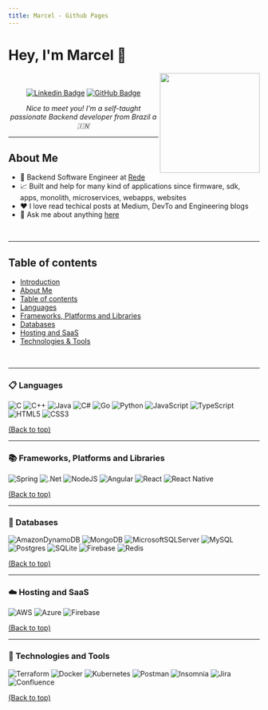 ```yaml
---
title: Marcel - Github Pages
---
```


<div id="header" align="center">
  <!-- to fill img header -->
</div>

# Hey, I'm Marcel 👋

<img align="right" src="https://encrypted-tbn0.gstatic.com/images?q=tbn:ANd9GcQXMm7zduYWCe3t3jEWSlsE_p-YjcDm7_BPBw3sjsRByOCvSCYKewFkKmN0V1SVsA81C7I&usqp=CAU" width="200">
<br/>

<div align="center">
  
 [![Linkedin Badge](https://img.shields.io/badge/-mmfalcao-blue?style=flat-square&logo=Linkedin&logoColor=white&link=https://www.linkedin.com/in/mmfalcao)](https://www.linkedin.com/in/mmfalcao/)
 [![GitHub Badge](https://img.shields.io/github/followers/mmfalcao?label=follow&style=social)](https://github.com/mmfalcao)

  <p><em>Nice to meet you! I'm a self-taught passionate Backend developer from Brazil a 🇮🇳</em></p>
</div>  

---

## About Me

- 💼 Backend Software Engineer at [Rede](https://www.userede.com.br)
- 📈 Built and help for many kind of applications since firmware, sdk, apps, monolith, microservices, webapps, websites 
- ❤️ I love read techical posts at Medium, DevTo and Engineering blogs
- 💬 Ask me about anything [here](https://github.com/mmfalcao/mmfalcao/issues) 

<br>

---

## Table of contents

- [Introduction](#hey-im-marcel-)
- [About Me](#about-me)
- [Table of contents](#table-of-contents)
- [Languages](#-languages)
- [Frameworks, Platforms and Libraries](#-frameworks-platforms-and-libraries)
- [Databases](#-databases)
- [Hosting and SaaS](#-hosting-and-saas)
- [Technologies & Tools](#-technologies-and-tools) 

<br>

---

### 📋 Languages

![C](https://img.shields.io/badge/c-%2300599C.svg?style=for-the-badge&logo=c&logoColor=white)
![C++](https://img.shields.io/badge/c++-%2300599C.svg?style=for-the-badge&logo=c%2B%2B&logoColor=white)
![Java](https://img.shields.io/badge/java-%23ED8B00.svg?style=for-the-badge&logo=java&logoColor=white)
![C#](https://img.shields.io/badge/c%23-%23239120.svg?style=for-the-badge&logo=c-sharp&logoColor=white)
![Go](https://img.shields.io/badge/go-%2300ADD8.svg?style=for-the-badge&logo=go&logoColor=white)
![Python](https://img.shields.io/badge/python-3670A0?style=for-the-badge&logo=python&logoColor=ffdd54) 
![JavaScript](https://img.shields.io/badge/javascript-%23323330.svg?style=for-the-badge&logo=javascript&logoColor=%23F7DF1E)
![TypeScript](https://img.shields.io/badge/typescript-%23007ACC.svg?style=for-the-badge&logo=typescript&logoColor=white)
![HTML5](https://img.shields.io/badge/html5-%23E34F26.svg?style=for-the-badge&logo=html5&logoColor=white)
![CSS3](https://img.shields.io/badge/css3-%231572B6.svg?style=for-the-badge&logo=css3&logoColor=white)

[(Back to top)](#table-of-contents)

---

### 📚 Frameworks, Platforms and Libraries

![Spring](https://img.shields.io/badge/spring-%236DB33F.svg?style=for-the-badge&logo=spring&logoColor=white)
![.Net](https://img.shields.io/badge/.NET-5C2D91?style=for-the-badge&logo=.net&logoColor=white) 
![NodeJS](https://img.shields.io/badge/node.js-6DA55F?style=for-the-badge&logo=node.js&logoColor=white)
![Angular](https://img.shields.io/badge/angular-%23DD0031.svg?style=for-the-badge&logo=angular&logoColor=white)
![React](https://img.shields.io/badge/react-%2320232a.svg?style=for-the-badge&logo=react&logoColor=%2361DAFB)
![React Native](https://img.shields.io/badge/react_native-%2320232a.svg?style=for-the-badge&logo=react&logoColor=%2361DAFB)

[(Back to top)](#table-of-contents)

---

### 💾 Databases

![AmazonDynamoDB](https://img.shields.io/badge/Amazon%20DynamoDB-4053D6?style=for-the-badge&logo=Amazon%20DynamoDB&logoColor=white)
![MongoDB](https://img.shields.io/badge/MongoDB-%234ea94b.svg?style=for-the-badge&logo=mongodb&logoColor=white) 
![MicrosoftSQLServer](https://img.shields.io/badge/Microsoft%20SQL%20Sever-CC2927?style=for-the-badge&logo=microsoft%20sql%20server&logoColor=white)
![MySQL](https://img.shields.io/badge/mysql-%2300000f.svg?style=for-the-badge&logo=mysql&logoColor=white)
![Postgres](https://img.shields.io/badge/postgres-%23316192.svg?style=for-the-badge&logo=postgresql&logoColor=white)
![SQLite](https://img.shields.io/badge/sqlite-%2307405e.svg?style=for-the-badge&logo=sqlite&logoColor=white)
![Firebase](https://img.shields.io/badge/Firebase-039BE5?style=for-the-badge&logo=Firebase&logoColor=white)
![Redis](https://img.shields.io/badge/redis-%23DD0031.svg?style=for-the-badge&logo=redis&logoColor=white)

[(Back to top)](#table-of-contents)

---

### ☁️ Hosting and SaaS

![AWS](https://img.shields.io/badge/AWS-%23FF9900.svg?style=for-the-badge&logo=amazon-aws&logoColor=white)
![Azure](https://img.shields.io/badge/azure-%230072C6.svg?style=for-the-badge&logo=microsoftazure&logoColor=white)
![Firebase](https://img.shields.io/badge/firebase-%23039BE5.svg?style=for-the-badge&logo=firebase)

[(Back to top)](#table-of-contents)

---

### 🔧 Technologies and Tools

![Terraform](https://img.shields.io/badge/terraform-%235835CC.svg?style=for-the-badge&logo=terraform&logoColor=white)
![Docker](https://img.shields.io/badge/docker-%230db7ed.svg?style=for-the-badge&logo=docker&logoColor=white)
![Kubernetes](https://img.shields.io/badge/kubernetes-%23326ce5.svg?style=for-the-badge&logo=kubernetes&logoColor=white)
![Postman](https://img.shields.io/badge/Postman-FF6C37?style=for-the-badge&logo=postman&logoColor=white)
![Insomnia](https://img.shields.io/badge/Insomnia-black?style=for-the-badge&logo=insomnia&logoColor=5849BE)
![Jira](https://img.shields.io/badge/jira-%230A0FFF.svg?style=for-the-badge&logo=jira&logoColor=white)
![Confluence](https://img.shields.io/badge/confluence-%23172BF4.svg?style=for-the-badge&logo=confluence&logoColor=white)

[(Back to top)](#table-of-contents)

